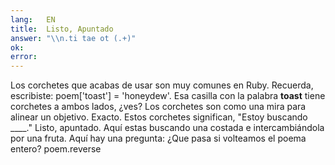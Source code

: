 ```yaml
---
lang:   EN
title:  Listo, Apuntado
answer: "\\n.ti tae ot (.+)"
ok:     
error:  
---
```


Los corchetes que acabas de usar son muy comunes en Ruby. Recuerda, escribiste: poem['toast'] = 'honeydew'. Esa casilla con la palabra __toast__ tiene corchetes a ambos lados, &iquest;ves?
    Los
corchetes son como una mira para alinear un objetivo. Exacto. Estos
corchetes significan, "Estoy buscando ____." Listo, apuntado. Aqu&iacute; estas buscando
una costada e intercambi&aacute;ndola por una fruta.
    Aqu&iacute; hay una pregunta: &iquest;Que pasa si volteamos el poema entero? 
    poem.reverse
    
